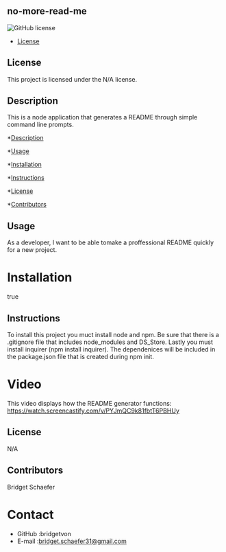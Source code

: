 ## no-more-read-me
![GitHub license](https://img.shields.io/badge/license-N/A-blue.svg)

* [License](#license)

## License
This project is licensed under the N/A license.
## Description 
This is a node application that generates a README through simple command line prompts.
      
*[Description](##description)

*[Usage](#usage)

*[Installation](#installation)

*[Instructions](#instructions)

*[License](#license)

*[Contributors](#contributors)

## Usage 
As a developer, I want to be able tomake a proffessional README quickly for a new project.
# Installation
true
## Instructions
To install this project you muct install node and npm. Be sure that there is a .gitignore file that includes node_modules and DS_Store. Lastly you must install inquirer (npm install inquirer). The dependenices will be included in the package.json file that is created during npm init.

# Video
This video displays how the README generator functions: https://watch.screencastify.com/v/PYJmQC9k81fbtT6PBHUy

## License
N/A
## Contributors 
Bridget Schaefer

# Contact
* GitHub :bridgetvon
* E-mail :bridget.schaefer31@gmail.com
